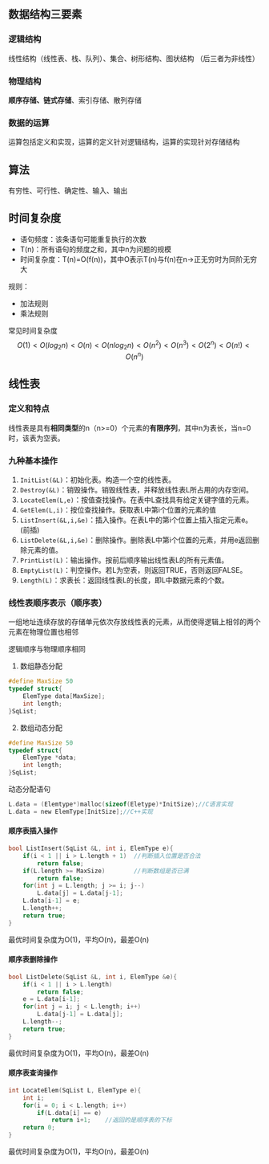 ## 数据结构三要素

### 逻辑结构

线性结构（线性表、栈、队列）、集合、树形结构、图状结构 （后三者为非线性）

### 物理结构

**顺序存储、链式存储**、索引存储、散列存储

### 数据的运算

运算包括定义和实现，运算的定义针对逻辑结构，运算的实现针对存储结构

## 算法

有穷性、可行性、确定性、输入、输出

## 时间复杂度

+ 语句频度：该条语句可能重复执行的次数
+ T(n)：所有语句的频度之和，其中n为问题的规模
+ 时间复杂度：T(n)=O(f(n))，其中O表示T(n)与f(n)在n->正无穷时为同阶无穷大

规则：

+ 加法规则
+ 乘法规则

常见时间复杂度
$$
O(1)<O(log_2⁡n)<O(n)<O(nlog_2n)<O(n^2)<O(n^3)<O(2^n)<O(n!)<O(n^n)
$$

## 线性表

### 定义和特点

线性表是具有**相同类型**的n（n>=0）个元素的**有限序列**，其中n为表长，当n=0时，该表为空表。

### 九种基本操作

1. `InitList(&L)`：初始化表。构造一个空的线性表。
2. `Destroy(&L)`：销毁操作。销毁线性表，并释放线性表L所占用的内存空间。
3. `LocateElem(L,e)`：按值查找操作。在表中L查找具有给定关键字值的元素。
4. `GetElem(L,i)`：按位查找操作。获取表L中第i个位置的元素的值
5. `ListInsert(&L,i,&e)`：插入操作。在表L中的第i个位置上插入指定元素e。(前插)
6. `ListDelete(&L,i,&e)`：删除操作。删除表L中第i个位置的元素，并用e返回删除元素的值。
7. `PrintList(L)`：输出操作。按前后顺序输出线性表L的所有元素值。
8. `EmptyList(L)`：判空操作。若L为空表，则返回TRUE，否则返回FALSE。
9. `Length(L)`：求表长：返回线性表L的长度，即L中数据元素的个数。

### 线性表顺序表示（顺序表） 

一组地址连续存放的存储单元依次存放线性表的元素，从而使得逻辑上相邻的两个元素在物理位置也相邻

逻辑顺序与物理顺序相同

1. 数组静态分配

```c
#define MaxSize 50
typedef struct{
    ElemType data[MaxSize];
    int length;
}SqList;
```

2. 数组动态分配
```c
#define MaxSize 50
typedef struct{
    ElemType *data;
    int length;
}SqList;
```

动态分配语句

```c
L.data = (Elemtype*)malloc(sizeof(Eletype)*InitSize);//C语言实现
L.data = new ElemType[InitSize];//C++实现
```

#### 顺序表插入操作

```c++
bool ListInsert(SqList &L, int i, ElemType e){
    if(i < 1 || i > L.length + 1)  //判断插入位置是否合法
        return false;
    if(L.length >= MaxSize)        //判断数组是否已满
        return false;
    for(int j = L.length; j >= i; j--)
        L.data[j] = L.data[j-1];
    L.data[i-1] = e;
    L.length++;
    return true;
}
```

最优时间复杂度为O(1)，平均O(n)，最差O(n)

#### 顺序表删除操作

```c++
bool ListDelete(SqList &L, int i, ElemType &e){
    if(i < 1 || i > L.length)
        return false;
    e = L.data[i-1];
    for(int j = i; j < L.length; i++)
        L.data[j-1] = L.data[j];
    L.length--;
    return true;
}
```

最优时间复杂度为O(1)，平均O(n)，最差O(n)

#### 顺序表查询操作

```c++
int LocateElem(SqList L, ElemType e){
    int i;
    for(i = 0; i < L.length; i++)
        if(L.data[i] == e)
            return i+1;    //返回的是顺序表的下标
    return 0;
}
```

最优时间复杂度为O(1)，平均O(n)，最差O(n)

